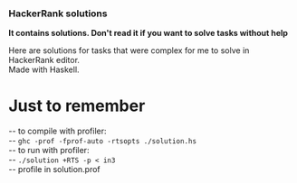 ### HackerRank solutions

**It contains solutions. Don't read it if you want to solve tasks without help**

Here are solutions for tasks that were complex for me to solve in HackerRank editor.  
Made with Haskell.


# Just to remember  
-- to compile with profiler:  
-- `ghc -prof -fprof-auto -rtsopts ./solution.hs`  
-- to run with profiler:  
-- `./solution +RTS -p < in3`  
-- profile in solution.prof  

